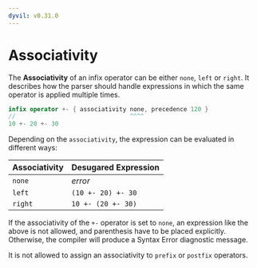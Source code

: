```yaml
---
dyvil: v0.31.0
---
```


# Associativity

The **Associativity** of an infix operator can be either `none`, `left` or `right`. It describes how the parser should handle expressions in which the same operator is applied multiple times.

```swift
infix operator +- { associativity none, precedence 120 }
//                                ^^^^
10 +- 20 +- 30
```

Depending on the `associativity`, the expression can be evaluated in different ways:

| Associativity | Desugared Expression |
| --- | --- |
| `none` | _error_ |
| `left` | `(10 +- 20) +- 30` |
| `right` | `10 +- (20 +- 30)` |

If the associativity of the `+-` operator is set to `none`, an expression like the above is not allowed, and parenthesis have to be placed explicitly. Otherwise, the compiler will produce a Syntax Error diagnostic message.

It is not allowed to assign an associativity to `prefix` or `postfix` operators.


